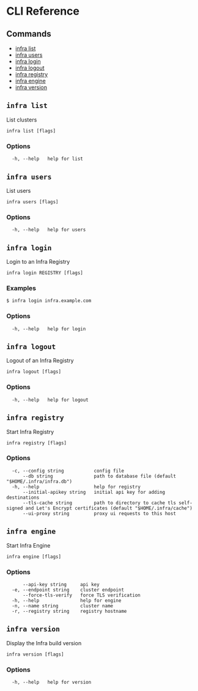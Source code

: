 # CLI Reference

## Commands

* [infra list](#infra-list)
* [infra users](#infra-users)
* [infra login](#infra-login)
* [infra logout](#infra-logout)
* [infra registry](#infra-registry)
* [infra engine](#infra-engine)
* [infra version](#infra-version)


## `infra list`

List clusters

```
infra list [flags]
```

### Options

```
  -h, --help   help for list
```

## `infra users`

List users

```
infra users [flags]
```

### Options

```
  -h, --help   help for users
```

## `infra login`

Login to an Infra Registry

```
infra login REGISTRY [flags]
```

### Examples

```
$ infra login infra.example.com
```

### Options

```
  -h, --help   help for login
```

## `infra logout`

Logout of an Infra Registry

```
infra logout [flags]
```

### Options

```
  -h, --help   help for logout
```

## `infra registry`

Start Infra Registry

```
infra registry [flags]
```

### Options

```
  -c, --config string           config file
      --db string               path to database file (default "$HOME/.infra/infra.db")
  -h, --help                    help for registry
      --initial-apikey string   initial api key for adding destinations
      --tls-cache string        path to directory to cache tls self-signed and Let's Encrypt certificates (default "$HOME/.infra/cache")
      --ui-proxy string         proxy ui requests to this host
```

## `infra engine`

Start Infra Engine

```
infra engine [flags]
```

### Options

```
      --api-key string     api key
  -e, --endpoint string    cluster endpoint
      --force-tls-verify   force TLS verification
  -h, --help               help for engine
  -n, --name string        cluster name
  -r, --registry string    registry hostname
```

## `infra version`

Display the Infra build version

```
infra version [flags]
```

### Options

```
  -h, --help   help for version
```

